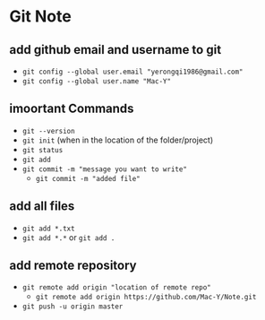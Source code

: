 # Git Note

## add github email and username to git
- `git config --global user.email "yerongqi1986@gmail.com"`
- `git config --global user.name "Mac-Y"`

## imoortant Commands
- `git --version`
- `git init` (when in the location of the folder/project)
- `git status`
- `git add`
- `git commit -m "message you want to write"`
    + `git commit -m "added file"`

## add all files
- `git add *.txt`
- `git add *.*` or `git add .`

## add remote repository
- `git remote add origin "location of remote repo"`
    + `git remote add origin https://github.com/Mac-Y/Note.git`
- `git push -u origin master`
